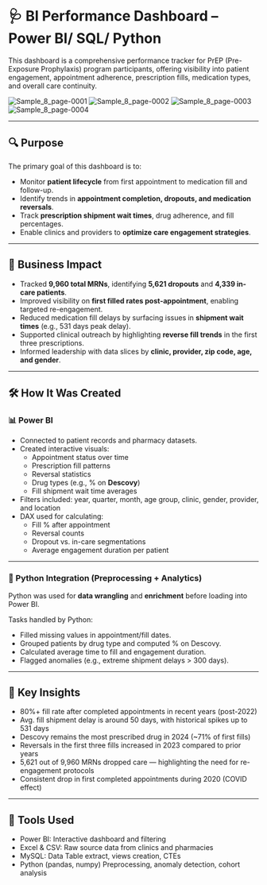 # 🩺 BI Performance Dashboard – Power BI/ SQL/ Python

This dashboard is a comprehensive performance tracker for PrEP (Pre-Exposure Prophylaxis) program participants, offering visibility into patient engagement, appointment adherence, prescription fills, medication types, and overall care continuity.

![Sample_8_page-0001](https://github.com/user-attachments/assets/94415b5a-e7be-448f-8208-2b426f6e6ee2)
![Sample_8_page-0002](https://github.com/user-attachments/assets/d0533dc5-bf48-43bd-8258-66904b612efc)
![Sample_8_page-0003](https://github.com/user-attachments/assets/6b050566-b848-45d4-b286-bcc07738ae44)
![Sample_8_page-0004](https://github.com/user-attachments/assets/b9a5d403-bbea-410c-919d-724bf9d6cfee)

---

## 🔍 Purpose

The primary goal of this dashboard is to:
- Monitor **patient lifecycle** from first appointment to medication fill and follow-up.
- Identify trends in **appointment completion, dropouts, and medication reversals**.
- Track **prescription shipment wait times**, drug adherence, and fill percentages.
- Enable clinics and providers to **optimize care engagement strategies**.

---

## 🎯 Business Impact

- Tracked **9,960 total MRNs**, identifying **5,621 dropouts** and **4,339 in-care patients**.
- Improved visibility on **first filled rates post-appointment**, enabling targeted re-engagement.
- Reduced medication fill delays by surfacing issues in **shipment wait times** (e.g., 531 days peak delay).
- Supported clinical outreach by highlighting **reverse fill trends** in the first three prescriptions.
- Informed leadership with data slices by **clinic, provider, zip code, age, and gender**.

---

## 🛠️ How It Was Created

### 📊 Power BI
- Connected to patient records and pharmacy datasets.
- Created interactive visuals:
  - Appointment status over time
  - Prescription fill patterns
  - Reversal statistics
  - Drug types (e.g., % on **Descovy**)
  - Fill shipment wait time averages
- Filters included: year, quarter, month, age group, clinic, gender, provider, and location
- DAX used for calculating:
  - Fill % after appointment
  - Reversal counts
  - Dropout vs. in-care segmentations
  - Average engagement duration per patient

---

### 🐍 Python Integration (Preprocessing + Analytics)

Python was used for **data wrangling** and **enrichment** before loading into Power BI.

Tasks handled by Python:
- Filled missing values in appointment/fill dates.
- Grouped patients by drug type and computed % on Descovy.
- Calculated average time to fill and engagement duration.
- Flagged anomalies (e.g., extreme shipment delays > 300 days).

---

## 📌 Key Insights
- 80%+ fill rate after completed appointments in recent years (post-2022)
- Avg. fill shipment delay is around 50 days, with historical spikes up to 531 days
- Descovy remains the most prescribed drug in 2024 (~71% of first fills)
- Reversals in the first three fills increased in 2023 compared to prior years
- 5,621 out of 9,960 MRNs dropped care — highlighting the need for re-engagement protocols
- Consistent drop in first completed appointments during 2020 (COVID effect)

---

## 🧰 Tools Used
- Power BI:	Interactive dashboard and filtering
- Excel & CSV:	Raw source data from clinics and pharmacies
- MySQL: Data Table extract, views creation, CTEs
- Python (pandas, numpy)	Preprocessing, anomaly detection, cohort analysis
